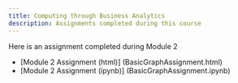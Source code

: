 ```yaml
---
title: Computing through Business Analytics
description: Assignments completed during this course
---
```


Here is an assignment completed during Module 2
- [Module 2 Assignment (html)] (BasicGraphAssignment.html) 
- [Module 2 Assignment (ipynb)] (BasicGraphAssignment.ipynb)
